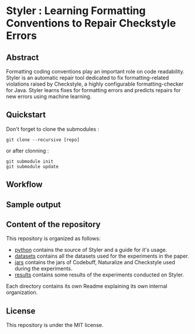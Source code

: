 # Styler : Learning Formatting Conventions to Repair Checkstyle Errors


## Abstract

Formatting coding conventions play an important role on code readability.
Styler is an automatic repair tool dedicated to fix formatting-related violations raised by Checkstyle, a highly configurable formatting-checker for Java.
Styler learns fixes for formatting errors and predicts repairs for new errors using machine learning.

## Quickstart

Don't forget to clone the submodules :
```
git clone --recursive [repo]
```
or after clonning :
```
git submodule init
git submodule update
```

## Workflow

## Sample output

## Content of the repository

This repository is organized as follows:

  * [python](/python) contains the source of Styler and a guide for it's usage.
  * [datasets](/datasets) contains all the datasets used for the experiments in the paper.
  * [jars](/resources) contains the jars of Codebuff, Naturalize and Checkstyle used during the experiments.
  * [results](/website) contains some results of the experiments conducted on Styler.

Each directory contains its own Readme explaining its own internal organization.

## License

This repository is under the MIT license.
